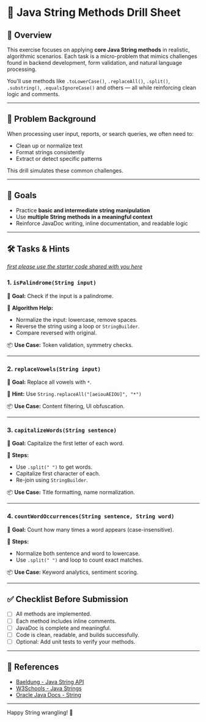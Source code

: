 # 🧠 Java String Methods Drill Sheet

## 📘 Overview

This exercise focuses on applying **core Java String methods** in realistic, algorithmic scenarios. Each task is a micro-problem that mimics challenges found in backend development, form validation, and natural language processing.

You'll use methods like `.toLowerCase()`, `.replaceAll()`, `.split()`, `.substring()`, `.equalsIgnoreCase()` and others — all while reinforcing clean logic and comments.

---

## 🧩 Problem Background

When processing user input, reports, or search queries, we often need to:
- Clean up or normalize text
- Format strings consistently
- Extract or detect specific patterns

This drill simulates these common challenges.

---

## 🎯 Goals

- Practice **basic and intermediate string manipulation**
- Use **multiple String methods in a meaningful context**
- Reinforce JavaDoc writing, inline documentation, and readable logic

---

## 🛠️ Tasks & Hints
[_first please use the starter code shared with you here_](https://github.com/FW-Zalando-Java-Backend-Engineer/Java-String-Methods-Drill-Sheet/blob/main/StringDrill.java)
### 1. `isPalindrome(String input)`
🧪 **Goal:** Check if the input is a palindrome.

🧠 **Algorithm Help:**
- Normalize the input: lowercase, remove spaces.
- Reverse the string using a loop or `StringBuilder`.
- Compare reversed with original.

📦 **Use Case:** Token validation, symmetry checks.

---

### 2. `replaceVowels(String input)`
🧪 **Goal:** Replace all vowels with `*`.

🧠 **Hint:** Use `String.replaceAll("[aeiouAEIOU]", "*")`

📦 **Use Case:** Content filtering, UI obfuscation.

---

### 3. `capitalizeWords(String sentence)`
🧪 **Goal:** Capitalize the first letter of each word.

🧠 **Steps:**
- Use `.split(" ")` to get words.
- Capitalize first character of each.
- Re-join using `StringBuilder`.

📦 **Use Case:** Title formatting, name normalization.

---

### 4. `countWordOccurrences(String sentence, String word)`
🧪 **Goal:** Count how many times a word appears (case-insensitive).

🧠 **Steps:**
- Normalize both sentence and word to lowercase.
- Use `.split(" ")` and loop to count exact matches.

📦 **Use Case:** Keyword analytics, sentiment scoring.

---

## ✅ Checklist Before Submission

- [ ] All methods are implemented.
- [ ] Each method includes inline comments.
- [ ] JavaDoc is complete and meaningful.
- [ ] Code is clean, readable, and builds successfully.
- [ ] Optional: Add unit tests to verify your methods.

---

## 🔗 References

- [Baeldung - Java String API](https://www.baeldung.com/java-string-api)
- [W3Schools - Java Strings](https://www.w3schools.com/java/java_strings.asp)
- [Oracle Java Docs - String](https://docs.oracle.com/en/java/javase/11/docs/api/java.base/java/lang/String.html)

---


Happy String wrangling! 🎯

